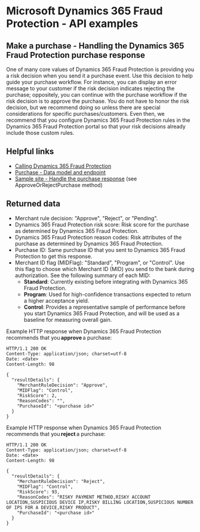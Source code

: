 # Microsoft Dynamics 365 Fraud Protection - API examples
## Make a purchase - Handling the Dynamics 365 Fraud Protection purchase response

One of many core values of Dynamics 365 Fraud Protection is providing you a risk decision when you send it a purchase event. Use this decision to help guide your purchase workflow. For instance, you can display an error message to your customer if the risk decision indicates rejecting the purchase; oppositely, you can continue with the purchase workflow if the risk decision is to approve the purchase. You do not have to honor the risk decision, but we recommend doing so unless there are special considerations for specific purchases/customers. Even then, we recommend that you configure Dynamics 365 Fraud Protection rules in the Dynamics 365 Fraud Protection portal so that your risk decisions already include those custom rules.

## Helpful links
- [Calling Dynamics 365 Fraud Protection](./Authenticate&#32;and&#32;call&#32;Fraud&#32;Protection.md)
- [Purchase - Data model and endpoint](https://apidocs.microsoft.com/services/dynamics365fraudprotection#/Events/V0.5MerchantservicesEventsPurchasePost)
- [Sample site - Handle the purchase response](../src/Web/Controllers/BasketController.cs) (see ApproveOrRejectPurchase method)

## Returned data
- Merchant rule decision: "Approve", "Reject", or "Pending".
- Dynamics 365 Fraud Protection risk score: Risk score for the purchase as determined by Dynamics 365 Fraud Protection.
- Dynamics 365 Fraud Protection reason codes: Risk attributes of the purchase as determined by Dynamics 365 Fraud Protection.
- Purchase ID: Same purchase ID that you sent to Dynamics 365 Fraud Protection to get this response.
- Merchant ID flag (MIDFlag): "Standard", "Program", or "Control". Use this flag to choose which Merchant ID (MID) you send to the bank during authorization. See the following summary of each MID:
  - **Standard**: Currently existing before integrating with Dynamics 365 Fraud Protection. 
  - **Program**: Used for high-confidence transactions expected to return a higher acceptance yield. 
  - **Control**: Provides a representative sample of performance before you start Dynamics 365 Fraud Protection, and will be used as a baseline for measuring overall gain.

Example HTTP response when Dynamics 365 Fraud Protection recommends that you **approve** a purchase:
```http
HTTP/1.1 200 OK
Content-Type: application/json; charset=utf-8
Date: <date>
Content-Length: 98

{
  "resultDetails": {
    "MerchantRuleDecision": "Approve",
    "MIDFlag": "Control",
    "RiskScore": 2,
    "ReasonCodes": "",
    "PurchaseId": "<purchase id>"
  }
}
```

Example HTTP response when Dynamics 365 Fraud Protection recommends that you **reject** a purchase: 
```http
HTTP/1.1 200 OK
Content-Type: application/json; charset=utf-8
Date: <date>
Content-Length: 98

{
  "resultDetails": {
    "MerchantRuleDecision": "Reject",
    "MIDFlag": "Control",
    "RiskScore": 93,
    "ReasonCodes": "RISKY PAYMENT METHOD,RISKY ACCOUNT LOCATION,SUSPICIOUS DEVICE IP,RISKY BILLING LOCATION,SUSPICIOUS NUMBER OF IPS FOR A DEVICE,RISKY PRODUCT",
    "PurchaseId": "<purchase id>"
  }
}
```
